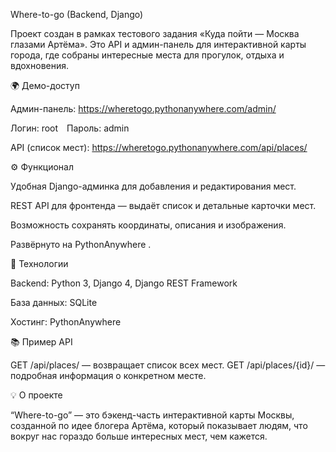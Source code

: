 Where-to-go (Backend, Django)

Проект создан в рамках тестового задания «Куда пойти — Москва глазами Артёма».
Это API и админ-панель для интерактивной карты города, где собраны интересные места для прогулок, отдыха и вдохновения.

🌍 Демо-доступ

Админ-панель: https://wheretogo.pythonanywhere.com/admin/

Логин: root Пароль: admin

API (список мест): https://wheretogo.pythonanywhere.com/api/places/

⚙️ Функционал

Удобная Django-админка для добавления и редактирования мест.

REST API для фронтенда — выдаёт список и детальные карточки мест.

Возможность сохранять координаты, описания и изображения.

Развёрнуто на PythonAnywhere
.

🧩 Технологии

Backend: Python 3, Django 4, Django REST Framework

База данных: SQLite

Хостинг: PythonAnywhere

📚 Пример API

GET /api/places/ — возвращает список всех мест.
GET /api/places/{id}/ — подробная информация о конкретном месте.

💡 О проекте

“Where-to-go” — это бэкенд-часть интерактивной карты Москвы,
созданной по идее блогера Артёма, который показывает людям,
что вокруг нас гораздо больше интересных мест, чем кажется.
